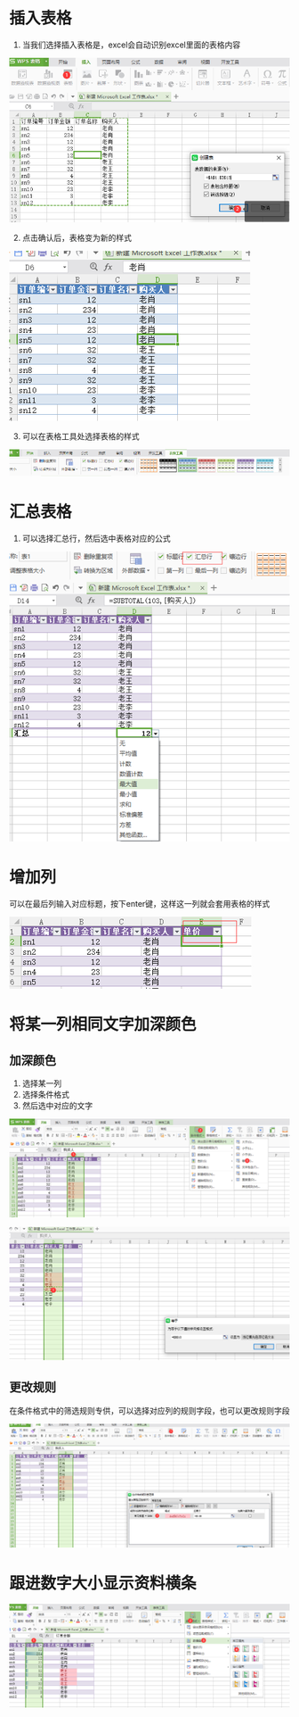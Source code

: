 # 插入表格

1. 当我们选择插入表格是，excel会自动识别excel里面的表格内容

![image-20221102161940425](image/2-table/image-20221102161940425.png)

2. 点击确认后，表格变为新的样式

![image-20221102162025796](image/2-table/image-20221102162025796.png)

3. 可以在表格工具处选择表格的样式

![image-20221102162101412](image/2-table/image-20221102162101412.png)

# 汇总表格

1. 可以选择汇总行，然后选中表格对应的公式

![image-20221102162304766](image/2-table/image-20221102162304766.png)

# 增加列

可以在最后列输入对应标题，按下enter键，这样这一列就会套用表格的样式

![image-20221102162637958](image/2-table/image-20221102162637958.png)

# 将某一列相同文字加深颜色

## 加深颜色

1. 选择某一列
2. 选择条件格式
3. 然后选中对应的文字

![image-20221102163533108](image/2-table/image-20221102163533108.png)

![image-20221102163641836](image/2-table/image-20221102163641836.png)

## 更改规则

在条件格式中的筛选规则专供，可以选择对应列的规则字段，也可以更改规则字段

![image-20221102163810783](image/2-table/image-20221102163810783.png)

# 跟进数字大小显示资料横条

![image-20221102164014987](image/2-table/image-20221102164014987.png)




